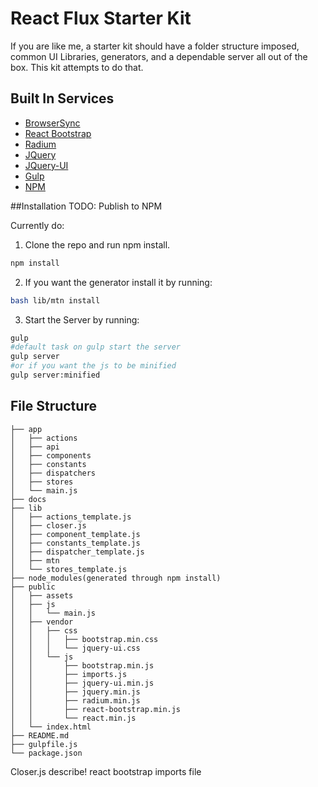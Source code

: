 # React Flux Starter Kit
If you are like me, a starter kit should have a folder structure imposed, common UI Libraries, generators, and a dependable server all out of the box. This kit attempts to do that.

## Built In Services
* [BrowserSync](http://www.browsersync.io/)
* [React Bootstrap](https://react-bootstrap.github.io/)
* [Radium](http://projects.formidablelabs.com/radium/)
* [JQuery](https://jquery.com/)
* [JQuery-UI](https://jqueryui.com/)
* [Gulp](http://gulpjs.com/)
* [NPM](https://www.npmjs.com/)

##Installation
TODO: Publish to NPM

Currently do:

1. Clone the repo and run npm install.
```bash
npm install
```
2. If you want the generator install it by running: 
```bash
bash lib/mtn install
```
3. Start the Server by running:
```bash
gulp
#default task on gulp start the server
gulp server
#or if you want the js to be minified
gulp server:minified
```

## File Structure
```
├── app
│   ├── actions
│   ├── api
│   ├── components
│   ├── constants
│   ├── dispatchers
│   ├── stores
│   └── main.js
├── docs
├── lib
│   ├── actions_template.js
│   ├── closer.js
│   ├── component_template.js
│   ├── constants_template.js
│   ├── dispatcher_template.js
│   ├── mtn
│   └── stores_template.js
├── node_modules(generated through npm install)
├── public
│   ├── assets
│   ├── js
│   │   └── main.js
│   ├── vendor
│   │   ├── css
│   │   │   ├── bootstrap.min.css
│   │   │   └── jquery-ui.css
│   │   └── js
│   │       ├── bootstrap.min.js
│   │       ├── imports.js
│   │       ├── jquery-ui.min.js
│   │       ├── jquery.min.js
│   │       ├── radium.min.js
│   │       ├── react-bootstrap.min.js
│   │       └── react.min.js
│   └── index.html
├── README.md
├── gulpfile.js
└── package.json
```

Closer.js describe!
react bootstrap imports file

